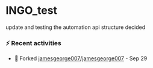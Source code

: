 # INGO_test
update and testing the automation
api structure decided

### :zap: Recent activities
<!--START_SECTION:activity-->
- 🍴 Forked [jamesgeorge007/jamesgeorge007](https://github.com/jamesgeorge007/jamesgeorge007) - Sep 29
<!--END_SECTION:activity-->
